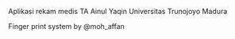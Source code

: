 Aplikasi rekam medis
TA Ainul Yaqin Universitas Trunojoyo Madura

Finger print system by @moh_affan
